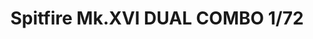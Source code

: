 ---
title: "Spitfire Mk.XVI DUAL COMBO  1/72"
price: 3200 
desc: "LIMITED EDITION, Spitfire Mk.XVI DUAL COMBO  1/72, razmera: 1/72"
img_path: "/assets/img/2117.jpg"
brand: EDUARD
available: false
special_offer: false
new: false
soon: false
cat: "Plasticne-Makete"
subcat: "PM-EDUARD"
subsubcat: ""
sifra: "2117"
---